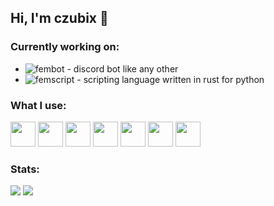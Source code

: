 ## Hi, I'm czubix 👋

### Currently working on:
- ![fembot](https://github.com/poligonteam/cenzura) - discord bot like any other
- ![femscript](https://github.com/czubix/femscript) - scripting language written in rust for python

### What I use:
<a href="https://python.org"><img src="https://raw.githubusercontent.com/danielcranney/readme-generator/main/public/icons/skills/python-colored.svg" width="40" height="40"></a>
<a href="https://rust-lang.org"><img src="https://raw.githubusercontent.com/danielcranney/readme-generator/main/public/icons/skills/rust-colored.svg" width="40" height="40"></a>
<a href="https://gcc.gnu.org"><img src="https://raw.githubusercontent.com/danielcranney/readme-generator/main/public/icons/skills/c-colored.svg" width="40" height="40"></a>
<a href="https://developer.mozilla.org/en-US/docs/Web/JavaScript"><img src="https://raw.githubusercontent.com/danielcranney/readme-generator/main/public/icons/skills/javascript-colored.svg" width="40" height="40"></a>
<a href="https://developer.mozilla.org/en-US/docs/Glossary/HTML5"><img src="https://raw.githubusercontent.com/danielcranney/readme-generator/main/public/icons/skills/html5-colored.svg" width="40" height="40"></a>
<a href="https://w3.org/TR/CSS/#css"><img src="https://raw.githubusercontent.com/danielcranney/readme-generator/main/public/icons/skills/css3-colored.svg" width="40" height="40"></a>
<a href="https://postgresql.org"><img src="https://raw.githubusercontent.com/danielcranney/readme-generator/main/public/icons/skills/postgresql-colored.svg" width="40" height="40"></a>

### Stats:
<a href="https://github.com/czubix"><img src="https://github-readme-stats.vercel.app/api?username=czubix&show_icons=true&theme=radical&include_all_commits=true"></a>
<a href="https://github.com/czubix"><img src="https://github-readme-stats.vercel.app/api/top-langs/?username=czubix&layout=compact&theme=radical"></a>
